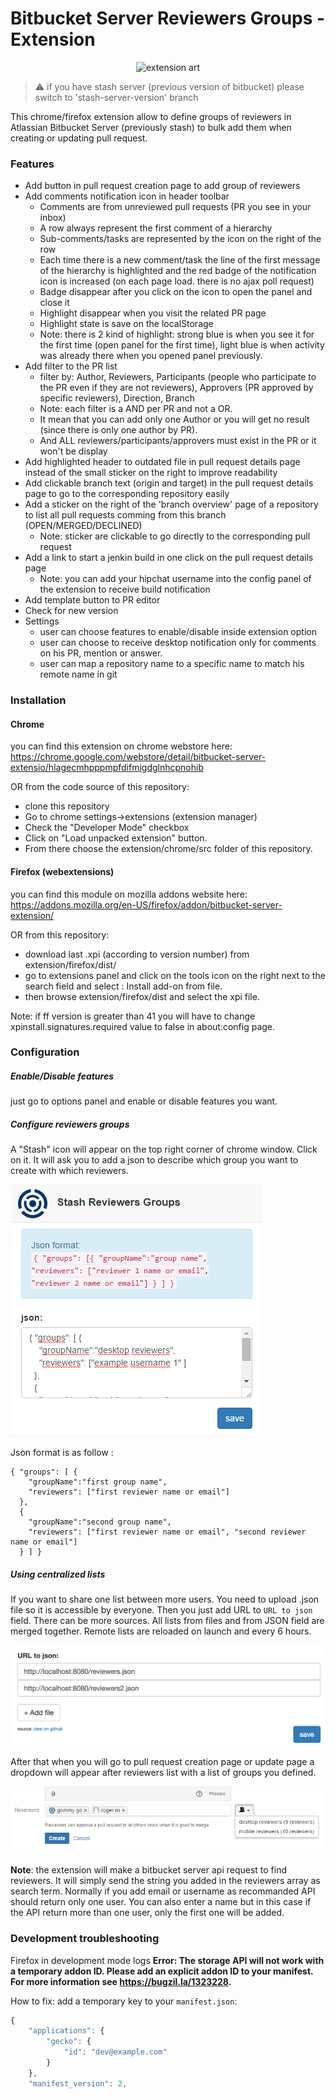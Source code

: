 Bitbucket Server Reviewers Groups - Extension
==================

<p align="center">
<img src="https://raw.githubusercontent.com/dragouf/Stash-Reviewers-Chrome-Extension/master/docs/launch.png" alt="extension art" />
</p>

>:warning: if you have stash server (previous version of bitbucket) please switch to 'stash-server-version' branch

This chrome/firefox extension allow to define groups of reviewers in Atlassian Bitbucket Server (previously stash) to bulk add them when creating or updating pull request.

### Features

* Add button in pull request creation page to add group of reviewers
* Add comments notification icon in header toolbar
    * Comments are from unreviewed pull requests (PR you see in your inbox)
    * A row always represent the first comment of a hierarchy
    * Sub-comments/tasks are represented by the icon on the right of the row
    * Each time there is a new comment/task the line of the first message of the hierarchy is highlighted and the red badge of the notification icon is increased (on each page load. there is no ajax poll request)
    * Badge disappear after you click on the icon to open the panel and close it
    * Highlight disappear when you visit the related PR page
    * Highlight state is save on the localStorage
    * Note: there is 2 kind of highlight: strong blue is when you see it for the first time (open panel for the first time), light blue is when activity was already there when you opened panel previously.
* Add filter to the PR list 
    * filter by: Author, Reviewers, Participants (people who participate to the PR even if they are not reviewers), Approvers (PR approved by specific reviewers), Direction, Branch
    * Note: each filter is a AND per PR and not a OR. 
    * It mean that you can add only one Author or you will get no result (since there is only one author by PR). 
    * And ALL reviewers/participants/approvers must exist in the PR or it won't be display
* Add highlighted header to outdated file in pull request details page instead of the small sticker on the right to improve readability
* Add clickable branch text (origin and target) in the pull request details page to go to the corresponding repository easily
* Add a sticker on the right of the 'branch overview' page of a repository to list all pull requests comming from this branch (OPEN/MERGED/DECLINED)
    * Note: sticker are clickable to go directly to the corresponding pull request
* Add a link to start a jenkin build in one click on the pull request details page
    * Note: you can add your hipchat username into the config panel of the extension to receive build notification
* Add template button to PR editor
* Check for new version
* Settings
    * user can choose features to enable/disable inside extension option
    * user can choose to receive desktop notification only for comments on his PR, mention or answer. 
    * user can map a repository name to a specific name to match his remote name in git

### Installation

#### Chrome
you can find this extension on chrome webstore here: https://chrome.google.com/webstore/detail/bitbucket-server-extensio/hlagecmhpppmpfdifmigdglnhcpnohib

OR from the code source of this repository:

- clone this repository
- Go to chrome settings->extensions (extension manager) 
- Check the "Developer Mode" checkbox
- Click on "Load unpacked extension" button.
- From there choose the extension/chrome/src folder of this repository.

#### Firefox (webextensions)
you can find this module on mozilla addons website here: https://addons.mozilla.org/en-US/firefox/addon/bitbucket-server-extension/

OR from this repository:

- download last .xpi (according to version number) from extension/firefox/dist/ 
- go to extensions panel and click on the tools icon on the right next to the search field and select : Install add-on from file.
- then browse extension/firefox/dist and select the xpi file.

Note: if ff version is greater than 41 you will have to change xpinstall.signatures.required value to false in about:config page.

### Configuration

##### Enable/Disable features
just go to options panel and enable or disable features you want.

##### Configure reviewers groups
A "Stash" icon will appear on the top right corner of chrome window. Click on it. It will ask you to add a json to describe which group you want to create with which reviewers.

![GitHub Logo](/docs/configuration_resized.png)

Json format is as follow :

```
{ "groups": [ { 
    "groupName":"first group name", 
    "reviewers": ["first reviewer name or email"] 
  },
  { 
    "groupName":"second group name", 
    "reviewers": ["first reviewer name or email", "second reviewer name or email"] 
  } ] }
```


##### Using centralized lists
If you want to share one list between more users. You need to upload .json file so it is accessible by everyone. Then you just add URL to `URL to json` field. There can be more sources. All lists from files and from JSON field are merged together. Remote lists are reloaded on launch and every 6 hours.

![GitHub Logo](/docs/add_urls.png)

After that when you will go to pull request creation page or update page a dropdown will appear after reviewers list with a list of groups you defined.

![GitHub Logo](/docs/add_group.png)

**Note**: the extension will make a bitbucket server api request to find reviewers. It will simply send the string you added in the reviewers array as search term. Normally if you add email or username as recommanded API should return only one user. You can also enter a name but in this case if the API return more than one user, only the first one will be added.

### Development troubleshooting

Firefox in development mode logs **Error: The storage API will not work with a temporary addon ID. Please add an explicit addon ID to your manifest. For more information see https://bugzil.la/1323228.**

How to fix: add a temporary key to your `manifest.json`:

```js
{
	"applications": {
		"gecko": {
			"id": "dev@example.com"
		}
	},
	"manifest_version": 2,
```
